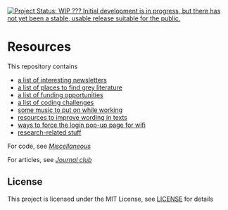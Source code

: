 [![Project Status: WIP ??? Initial development is in progress, but there has not yet been a stable, usable release suitable for the public.](https://www.repostatus.org/badges/latest/wip.svg)](https://www.repostatus.org/#wip)

# Resources

This repository contains
* [a list of interesting newsletters](inbox_resources.md)
* [a list of places to find grey literature](grey_literature.md)
* [a list of funding opportunities](funding.md)
* [a list of coding challenges](code_challenges.md)
* [some music to put on while working](bgm.md)
* [resources to improve wording in texts](writing.md)
* [ways to force the login pop-up page for wifi](internet-access.md)
* [research-related stuff](research.md)

For code, see _[Miscellaneous](https://github.com/mariabnd/miscellaneous)_

For articles, see _[Journal club](https://github.com/mariabnd/journal_club)_

## License

This project is licensed under the MIT License, see [LICENSE](LICENSE) for details
